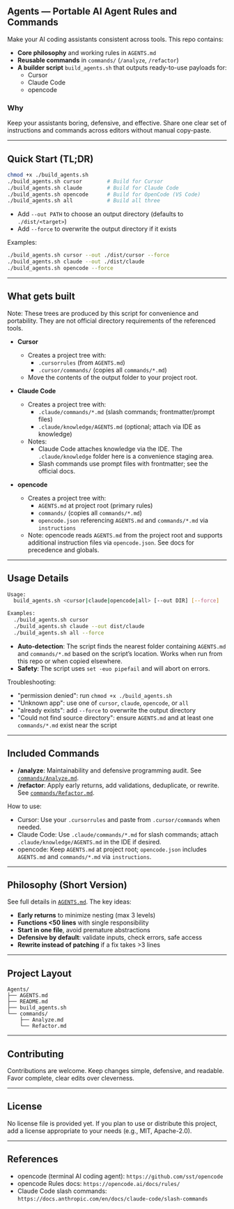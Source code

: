 ## Agents — Portable AI Agent Rules and Commands

Make your AI coding assistants consistent across tools. This repo contains:

- **Core philosophy** and working rules in `AGENTS.md`
- **Reusable commands** in `commands/` (`/analyze`, `/refactor`)
- **A builder script** `build_agents.sh` that outputs ready-to-use payloads for:
  - Cursor
  - Claude Code
  - opencode

### Why

Keep your assistants boring, defensive, and effective. Share one clear set of instructions and commands across editors without manual copy-paste.

---

## Quick Start (TL;DR)

```bash
chmod +x ./build_agents.sh
./build_agents.sh cursor        # Build for Cursor
./build_agents.sh claude        # Build for Claude Code
./build_agents.sh opencode      # Build for OpenCode (VS Code)
./build_agents.sh all           # Build all three
```

- Add `--out PATH` to choose an output directory (defaults to `./dist/<target>`)
- Add `--force` to overwrite the output directory if it exists

Examples:

```bash
./build_agents.sh cursor --out ./dist/cursor --force
./build_agents.sh claude --out ./dist/claude
./build_agents.sh opencode --force
```

---

## What gets built

Note: These trees are produced by this script for convenience and portability. They are not official directory requirements of the referenced tools.

- **Cursor**
  - Creates a project tree with:
    - `.cursorrules` (from `AGENTS.md`)
    - `.cursor/commands/` (copies all `commands/*.md`)
  - Move the contents of the output folder to your project root.

- **Claude Code**
  - Creates a project tree with:
    - `.claude/commands/*.md` (slash commands; frontmatter/prompt files)
    - `.claude/knowledge/AGENTS.md` (optional; attach via IDE as knowledge)
  - Notes:
    - Claude Code attaches knowledge via the IDE. The `.claude/knowledge` folder here is a convenience staging area.
    - Slash commands use prompt files with frontmatter; see the official docs.

- **opencode**
  - Creates a project tree with:
    - `AGENTS.md` at project root (primary rules)
    - `commands/` (copies all `commands/*.md`)
    - `opencode.json` referencing `AGENTS.md` and `commands/*.md` via `instructions`
  - Note: opencode reads `AGENTS.md` from the project root and supports additional instruction files via `opencode.json`. See docs for precedence and globals.

---

## Usage Details

```bash
Usage:
  build_agents.sh <cursor|claude|opencode|all> [--out DIR] [--force]

Examples:
  ./build_agents.sh cursor
  ./build_agents.sh claude --out dist/claude
  ./build_agents.sh all --force
```

- **Auto-detection**: The script finds the nearest folder containing `AGENTS.md` and `commands/*.md` based on the script’s location. Works when run from this repo or when copied elsewhere.
- **Safety**: The script uses `set -euo pipefail` and will abort on errors.

Troubleshooting:

- "permission denied": run `chmod +x ./build_agents.sh`
- "Unknown app": use one of `cursor`, `claude`, `opencode`, or `all`
- "already exists": add `--force` to overwrite the output directory
- "Could not find source directory": ensure `AGENTS.md` and at least one `commands/*.md` exist near the script

---

## Included Commands

- **/analyze**: Maintainability and defensive programming audit. See [`commands/Analyze.md`](commands/Analyze.md).
- **/refactor**: Apply early returns, add validations, deduplicate, or rewrite. See [`commands/Refactor.md`](commands/Refactor.md).

How to use:

- Cursor: Use your `.cursorrules` and paste from `.cursor/commands` when needed.
- Claude Code: Use `.claude/commands/*.md` for slash commands; attach `.claude/knowledge/AGENTS.md` in the IDE if desired.
- opencode: Keep `AGENTS.md` at project root; `opencode.json` includes `AGENTS.md` and `commands/*.md` via `instructions`.

---

## Philosophy (Short Version)

See full details in [`AGENTS.md`](AGENTS.md). The key ideas:

- **Early returns** to minimize nesting (max 3 levels)
- **Functions <50 lines** with single responsibility
- **Start in one file**, avoid premature abstractions
- **Defensive by default**: validate inputs, check errors, safe access
- **Rewrite instead of patching** if a fix takes >3 lines

---

## Project Layout

```
Agents/
├── AGENTS.md
├── README.md
├── build_agents.sh
└── commands/
    ├── Analyze.md
    └── Refactor.md
```

---

## Contributing

Contributions are welcome. Keep changes simple, defensive, and readable. Favor complete, clear edits over cleverness.

---

## License

No license file is provided yet. If you plan to use or distribute this project, add a license appropriate to your needs (e.g., MIT, Apache-2.0).

---

## References

- opencode (terminal AI coding agent): `https://github.com/sst/opencode`
- opencode Rules docs: `https://opencode.ai/docs/rules/`
- Claude Code slash commands: `https://docs.anthropic.com/en/docs/claude-code/slash-commands`


